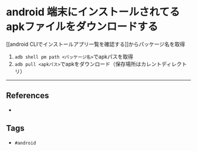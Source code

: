 # android 端末にインストールされてるapkファイルをダウンロードする
[[android CLIでインストールアプリ一覧を確認する]]からパッケージ名を取得
1. `adb shell pm path <パッケージ名>`でapkパスを取得
2. `adb pull <apkパス>`でapkをダウンロード（保存場所はカレントディレクトリ）

---
## References
- 

## Tags
- `#android` 
